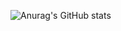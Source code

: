![Anurag's GitHub stats](https://github-readme-stats.vercel.app/api?username=[Whyukim]&show_icons=true&theme=radical)
